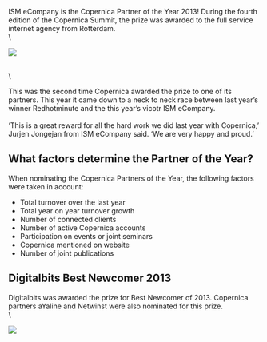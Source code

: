 ISM eCompany is the Copernica Partner of the Year 2013! During the
fourth edition of the Copernica Summit, the prize was awarded to the
full service internet agency from Rotterdam.\
\

![](http://vicinity.picsrv.net/127/0/120400/ISM-partner-of-the-year.jpg)

\
\

This was the second time Copernica awarded the prize to one of its
partners. This year it came down to a neck to neck race between last
year’s winner Redhotminute and the this year’s vicotr ISM eCompany.\
\
‘This is a great reward for all the hard work we did last year with
Copernica,’ Jurjen Jongejan from ISM eCompany said. ‘We are very happy
and proud.’

**What factors determine the Partner of the Year?**
---------------------------------------------------

When nominating the Copernica Partners of the Year, the following
factors were taken in account:

-   Total turnover over the last year
-   Total year on year turnover growth
-   Number of connected clients
-   Number of active Copernica accounts
-   Participation on events or joint seminars
-   Copernica mentioned on website
-   Number of joint publications

**Digitalbits Best Newcomer 2013**
----------------------------------

Digitalbits was awarded the prize for Best Newcomer of 2013. Copernica
partners aYaline and Netwinst were also nominated for this prize.\
\

![](http://vicinity.picsrv.net/127/0/120271/best-newcomer-3.jpg)
